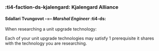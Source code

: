 ### :ti4-faction-ds-kjalengard: **Kjalengard Alliance**

####  Sdallari Tvungovot -=– _Marshal Engineer_ :ti4-ds:

When researching a unit upgrade technology:

Each of your unit upgrade technologies may satisfy 1 prerequisite it shares with the technology you are researching.
